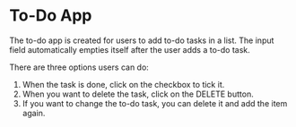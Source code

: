 # To-Do App

The to-do app is created for users to add to-do tasks in a list.
The input field automatically empties itself after the user adds a to-do task.

There are three options users can do:

1. When the task is done, click on the checkbox to tick it.
2. When you want to delete the task, click on the DELETE button.
3. If you want to change the to-do task, you can delete it and add the item again.
